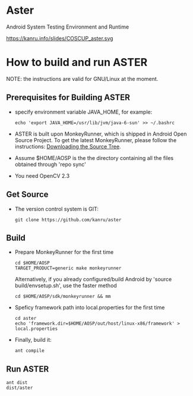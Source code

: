 # Aster
 Android System Testing Environment and Runtime 

https://kanru.info/slides/COSCUP_aster.svg

# How to build and run ASTER

NOTE: the instructions are valid for GNU/Linux at the moment.

## Prerequisites for Building ASTER

  * specify environment variable JAVA_HOME, for example:

        echo 'export JAVA_HOME=/usr/lib/jvm/java-6-sun' >> ~/.bashrc

  * ASTER is built upon MonkeyRunner, which is shipped in Android Open Source Project.
    To get the latest MonkeyRunner, please follow the instructions: [Downloading the Source Tree](http://source.android.com/source/downloading.html).
  * Assume $HOME/AOSP is the the directory containing all the files obtained through 'repo sync'
  * You need OpenCV 2.3

## Get Source
  * The version control system is GIT:

        git clone https://github.com/kanru/aster

## Build
  * Prepare MonkeyRunner for the first time

        cd $HOME/AOSP
        TARGET_PRODUCT=generic make monkeyrunner

    Alternatively, if you already configured/build Android by 'source build/envsetup.sh', use the faster method

        cd $HOME/AOSP/sdk/monkeyrunner && mm

  * Speficy framework path into local.properties for the first time

        cd aster
        echo 'framework.dir=$HOME/AOSP/out/host/linux-x86/framework' > local.properties

  * Finally, build it:

        ant compile

## Run ASTER

    ant dist
    dist/aster
